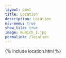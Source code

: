 ```yaml
---
layout: post
title: Location
description: Location
nav-menu: true
show_tile: true
image: munich_1.jpg
permalink: /location
---
```


{% include location.html %}
